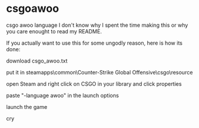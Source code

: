 # csgoawoo
csgo awoo language
I don't know why I spent the time making this or why you care enought to read my README.

If you actually want to use this for some ungodly reason, here is how its done:

download csgo_awoo.txt

put it in steamapps\common\Counter-Strike Global Offensive\csgo\resource

open Steam and right click on CSGO in your library and click properties

paste "-language awoo" in the launch options

launch the game

cry
